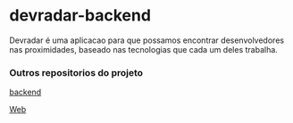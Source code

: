 # devradar-backend

Devradar é uma aplicacao para que possamos encontrar desenvolvedores nas proximidades, baseado nas tecnologias que cada um deles trabalha.

### Outros repositorios do projeto

[ backend ](https://github.com/arlenmendes/devradar-backend.git)

[ Web ](https://github.com/arlenmendes/devradar-web.git)
